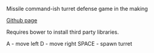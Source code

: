 Missile command-ish turret defense game in the making

[Github page](https://david0178418.github.io/turret-command/)

Requires bower to install third party libraries.

A - move left
D - move right
SPACE - spawn turret
